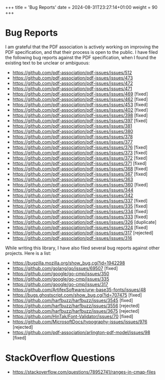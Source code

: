 +++
title = 'Bug Reports'
date = 2024-08-31T23:27:14+01:00
weight = 90
+++

Bug Reports
===========

I am grateful that the PDF association is actively working on improving the
PDF specification, and that their process is open to the public.
I have filed the following bug reports against the PDF specification,
when I found the existing text to be unclear or ambiguous:

- https://github.com/pdf-association/pdf-issues/issues/512
- https://github.com/pdf-association/pdf-issues/issues/473
- https://github.com/pdf-association/pdf-issues/issues/472
- https://github.com/pdf-association/pdf-issues/issues/471
- https://github.com/pdf-association/pdf-issues/issues/469 [fixed]
- https://github.com/pdf-association/pdf-issues/issues/462 [fixed]
- https://github.com/pdf-association/pdf-issues/issues/453 [fixed]
- https://github.com/pdf-association/pdf-issues/issues/402 [fixed]
- https://github.com/pdf-association/pdf-issues/issues/398 [fixed]
- https://github.com/pdf-association/pdf-issues/issues/397 [fixed]
- https://github.com/pdf-association/pdf-issues/issues/381
- https://github.com/pdf-association/pdf-issues/issues/380
- https://github.com/pdf-association/pdf-issues/issues/378
- https://github.com/pdf-association/pdf-issues/issues/377
- https://github.com/pdf-association/pdf-issues/issues/376 [fixed]
- https://github.com/pdf-association/pdf-issues/issues/373 [fixed]
- https://github.com/pdf-association/pdf-issues/issues/372 [fixed]
- https://github.com/pdf-association/pdf-issues/issues/371 [fixed]
- https://github.com/pdf-association/pdf-issues/issues/368 [fixed]
- https://github.com/pdf-association/pdf-issues/issues/367 [fixed]
- https://github.com/pdf-association/pdf-issues/issues/363
- https://github.com/pdf-association/pdf-issues/issues/360 [fixed]
- https://github.com/pdf-association/pdf-issues/issues/344
- https://github.com/pdf-association/pdf-issues/issues/342
- https://github.com/pdf-association/pdf-issues/issues/337 [fixed]
- https://github.com/pdf-association/pdf-issues/issues/335 [fixed]
- https://github.com/pdf-association/pdf-issues/issues/334 [fixed]
- https://github.com/pdf-association/pdf-issues/issues/333 [fixed]
- https://github.com/pdf-association/pdf-issues/issues/326 [duplicate]
- https://github.com/pdf-association/pdf-issues/issues/324 [fixed]
- https://github.com/pdf-association/pdf-issues/issues/317 [rejected]
- https://github.com/pdf-association/pdf-issues/issues/316


While writing this library, I have also filed several bug reports against other
projects.  Here is a list:

- https://bugzilla.mozilla.org/show_bug.cgi?id=1942298
- https://github.com/golang/go/issues/69507 [fixed]
- https://github.com/google/go-cmp/issues/350
- https://github.com/google/go-cmp/issues/335
- https://github.com/google/go-cmp/issues/317
- https://github.com/ArtifexSoftware/urw-base35-fonts/issues/48
- https://bugs.ghostscript.com/show_bug.cgi?id=707475 [fixed]
- https://github.com/harfbuzz/harfbuzz/issues/3545 [fixed]
- https://github.com/harfbuzz/harfbuzz/issues/3556 [rejected]
- https://github.com/harfbuzz/harfbuzz/issues/3675 [rejected]
- https://github.com/HinTak/Font-Validator/issues/70 [fixed]
- https://github.com/MicrosoftDocs/typography-issues/issues/976 [rejected]
- https://github.com/pdf-association/arlington-pdf-model/issues/98 [fixed]

StackOverflow Questions
=======================

- https://stackoverflow.com/questions/78952741/ranges-in-cmap-files
